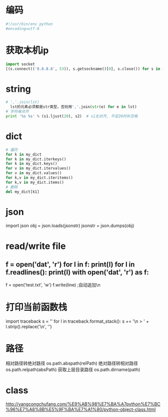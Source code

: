 # 编码
```py
#!/usr/bin/env python
#encoding=utf-8
```


# 获取本机ip
```py
import socket
[(s.connect(('8.8.8.8', 53)), s.getsockname()[0], s.close()) for s in [socket.socket(socket.AF_INET, socket.SOCK_DGRAM)]][0][1]
```


# string
```py
# ','.join(lst)
  lst的元素必须都是str类型，否则用','.join(str(e) for e in lst)
# 字符串对齐
print '%s %s' % (s1.ljust(20), s2)  # s1左对齐, 不足20时补空格
```


# dict
```py
# 遍历
for k in my_dict
for k in my_dict.iterkeys()
for k in my_dict.keys()
for v in my_dict.itervalues()
for v in my_dict.values()
for k,v in my_dict.iteritems()
for k,v in my_dict.items()
# 删除
del my_dict[k1]
```


# json
import json
obj = json.loads(jsonstr)
jsonstr = json.dumps(obj)


# read/write file
f = open('dat', 'r')
for l in f:
  print(l)
for l in f.readlines():
  print(l)
with open('dat', 'r') as f:
--
f = open('test.txt', 'w')
f.write(line)  ;自动追加\n


# 打印当前函数栈
import traceback
s = ''
for l in traceback.format_stack():
  s += '\n  > ' + l.strip().replace('\n', '')


# 路径
相对路径转绝对路径
  os.path.abspath(relPath)
绝对路径转相对路径
  os.path.relpath(absPath)
获取上层目录路径
  os.path.dirname(path)


# class
http://yangcongchufang.com/%E9%AB%98%E7%BA%A7python%E7%BC%96%E7%A8%8B%E5%9F%BA%E7%A1%80/python-object-class.html